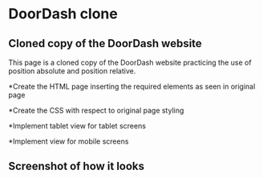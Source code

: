 # DoorDash clone

## Cloned copy of the DoorDash website

This page is a cloned copy of the DoorDash website practicing
the use of position absolute and position relative.

*Create the HTML page inserting the required elements as seen in original page

*Create the CSS with respect to original page styling

*Implement tablet view for tablet screens

*Implement view for mobile screens


## Screenshot of how it looks
